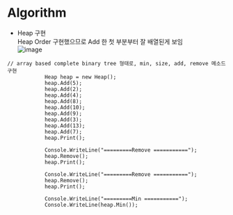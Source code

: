 # Algorithm
- Heap 구현<br>
Heap Order 구현했으므로 Add 한 첫 부분부터 잘 배열된게 보임<br>
![image](https://user-images.githubusercontent.com/27558778/198823806-d24565e8-42f0-4cb3-9d76-a6c48afb1a6d.png)
```
// array based complete binary tree 형태로, min, size, add, remove 메소드 구현
            Heap heap = new Heap();
            heap.Add(5);
            heap.Add(2);
            heap.Add(4);
            heap.Add(8);
            heap.Add(10);
            heap.Add(9);
            heap.Add(3);
            heap.Add(13);
            heap.Add(7);
            heap.Print();

            Console.WriteLine("=========Remove ===========");
            heap.Remove();
            heap.Print();

            Console.WriteLine("=========Remove ===========");
            heap.Remove();
            heap.Print();

            Console.WriteLine("=========Min ===========");
            Console.WriteLine(heap.Min());
```